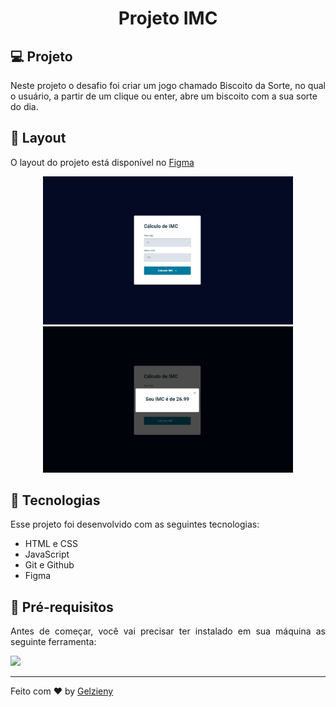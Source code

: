 <strong><h1 align="center">Projeto IMC</h1></strong>


## 💻 Projeto

Neste projeto o desafio foi criar um jogo chamado Biscoito da Sorte, no qual o usuário, a partir de um clique ou enter, abre um biscoito com a sua sorte do dia.

## 🎨 Layout

O layout do projeto está disponível no [Figma](https://www.figma.com/design/PxrCIKGrS1tYqhauobUzth/IMC-(Copy)?node-id=6-4&node-type=canvas&t=mWDZk0Mxtvx71Sve-0)

<p align="center">
  <img alt="" src=".github/image.png" width="400">
  <img alt="" src=".github/image2.png" width="400">
</p>

## 🚀 Tecnologias

Esse projeto foi desenvolvido com as seguintes tecnologias:

- HTML e CSS
- JavaScript
- Git e Github
- Figma

## 🚀 Pré-requisitos

<p align="justify">Antes de começar, você vai precisar ter instalado em sua máquina as seguinte ferramenta:</p>

<a href="https://skillicons.dev">
  <img src="https://skillicons.dev/icons?i=vscode,figma,git" />
</a>

---

Feito com ♥ by [Gelzieny](https://gelzieny.dev)